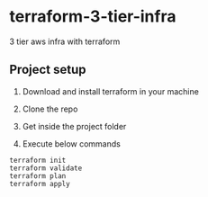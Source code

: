 # terraform-3-tier-infra
3 tier aws infra with terraform


## Project setup

1. Download and install terraform in your machine

2. Clone the repo

3. Get inside the project folder

4. Execute below commands
```
terraform init
terraform validate
terraform plan
terraform apply
```